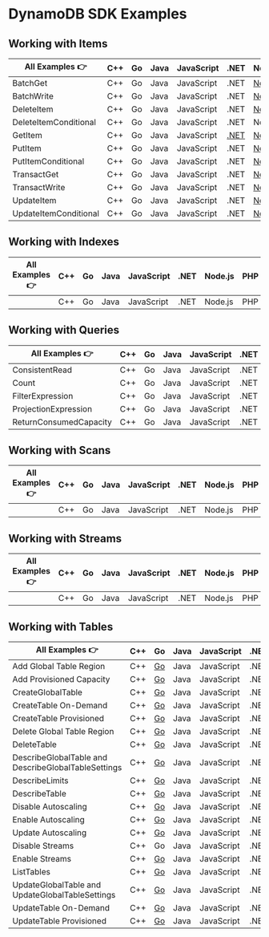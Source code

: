 # DynamoDB SDK Examples

## Working with Items

| All Examples 👉       | C++ | Go  | Java | JavaScript | .NET                                         | Node.js                                                          | PHP | Python                                                         | Ruby |
| --------------------- | --- | --- | ---- | ---------- | -------------------------------------------- | ---------------------------------------------------------------- | --- | -------------------------------------------------------------- | ---- |
| BatchGet              | C++ | Go  | Java | JavaScript | .NET                                         | [Node.js](./node.js/WorkingWithItems/batch-get.js)               | PHP | [Python](./python/WorkingWithItems/batch_get.py)               | Ruby |
| BatchWrite            | C++ | Go  | Java | JavaScript | .NET                                         | [Node.js](./node.js/WorkingWithItems/batch-write.js)             | PHP | [Python](./python/WorkingWithItems/batch_write.py)             | Ruby |
| DeleteItem            | C++ | Go  | Java | JavaScript | .NET                                         | [Node.js](./node.js/WorkingWithItems/delete-item.js)             | PHP | Python                                                         | Ruby |
| DeleteItemConditional | C++ | Go  | Java | JavaScript | .NET                                         | Node.js                                                          | PHP | Python                                                         | Ruby |
| GetItem               | C++ | Go  | Java | JavaScript | [.NET](./dotnet/WorkingWithItems/GetItem.cs) | [Node.js](./node.js/WorkingWithItems/get-item.js)                | PHP | [Python](./python/WorkingWithItems/get_item.py)                | Ruby |
| PutItem               | C++ | Go  | Java | JavaScript | .NET                                         | [Node.js](./node.js/WorkingWithItems/put-item.js)                | PHP | [Python](./python/WorkingWithItems/put_item.py)                | Ruby |
| PutItemConditional    | C++ | Go  | Java | JavaScript | .NET                                         | [Node.js](./node.js/WorkingWithItems/put-item-conditional.js)    | PHP | [Python](./python/WorkingWithItems/put_item_conditional.py)    | Ruby |
| TransactGet           | C++ | Go  | Java | JavaScript | .NET                                         | [Node.js](./node.js/WorkingWithItems/transact-get.js)            | PHP | Python                                                         | Ruby |
| TransactWrite         | C++ | Go  | Java | JavaScript | .NET                                         | [Node.js](./node.js/WorkingWithItems/transact-write.js)          | PHP | [Python](./python/WorkingWithItems/transact_write.py)          | Ruby |
| UpdateItem            | C++ | Go  | Java | JavaScript | .NET                                         | [Node.js](./node.js/WorkingWithItems/update-item.js)             | PHP | [Python](./python/WorkingWithItems/updating_item.py)           | Ruby |
| UpdateItemConditional | C++ | Go  | Java | JavaScript | .NET                                         | [Node.js](./node.js/WorkingWithItems/update-item-conditional.js) | PHP | [Python](./python/WorkingWithItems/update_item_conditional.py) | Ruby |

## Working with Indexes

| All Examples 👉 | C++ | Go  | Java | JavaScript | .NET | Node.js | PHP | Python | Ruby |
| --------------- | --- | --- | ---- | ---------- | ---- | ------- | --- | ------ | ---- |
|                 | C++ | Go  | Java | JavaScript | .NET | Node.js | PHP | Python | Ruby |

## Working with Queries

| All Examples 👉        | C++ | Go  | Java | JavaScript | .NET | Node.js                                                                   | PHP | Python                                                                  | Ruby |
| ---------------------- | --- | --- | ---- | ---------- | ---- | ------------------------------------------------------------------------- | --- | ----------------------------------------------------------------------- | ---- |
| ConsistentRead         | C++ | Go  | Java | JavaScript | .NET | [Node.js](./node.js/WorkingWithQueries/query-consistent-read.js)          | PHP | [Python](./python/WorkingWithQueries/query-consistent-read.py)          | Ruby |
| Count                  | C++ | Go  | Java | JavaScript | .NET | [Node.js](./node.js/WorkingWithQueries/query-scan-count.js)               | PHP | [Python](./python/WorkingWithQueries/query-scan-count.py)               | Ruby |
| FilterExpression       | C++ | Go  | Java | JavaScript | .NET | [Node.js](./node.js/WorkingWithQueries/query-filter-expression.js)        | PHP | [Python](./python/WorkingWithQueries/query_filter_expression.py)        | Ruby |
| ProjectionExpression   | C++ | Go  | Java | JavaScript | .NET | [Node.js](./node.js/WorkingWithQueries/query-projection-expression.js)    | PHP | [Python](./python/WorkingWithQueries/query_projection_expression.py)    | Ruby |
| ReturnConsumedCapacity | C++ | Go  | Java | JavaScript | .NET | [Node.js](./node.js/WorkingWithQueries/query-return-consumed-capacity.js) | PHP | [Python](./python/WorkingWithQueries/query-return-consumed-capacity.py) | Ruby |

## Working with Scans

| All Examples 👉 | C++ | Go  | Java | JavaScript | .NET | Node.js | PHP | Python | Ruby |
| --------------- | --- | --- | ---- | ---------- | ---- | ------- | --- | ------ | ---- |
|                 | C++ | Go  | Java | JavaScript | .NET | Node.js | PHP | Python | Ruby |

## Working with Streams

| All Examples 👉 | C++ | Go  | Java | JavaScript | .NET | Node.js | PHP | Python | Ruby |
| --------------- | --- | --- | ---- | ---------- | ---- | ------- | --- | ------ | ---- |
|                 | C++ | Go  | Java | JavaScript | .NET | Node.js | PHP | Python | Ruby |

## Working with Tables

| All Examples 👉                                     | C++ | Go  | Java | JavaScript | .NET | Node.js                                                                                   | PHP | Python                                                              | Ruby |
| --------------------------------------------------- | --- | --- | ---- | ---------- | ---- | ----------------------------------------------------------------------------------------- | --- | ------------------------------------------------------------------- | ---- |
| Add Global Table Region                             | C++ | [Go](./golang/WorkingWithTables/addGlobalTableRegion/addGlobalTableRegion.go)  | Java | JavaScript | .NET | [Node.js](./node.js/WorkingWithTables/add-global-table-region.js)                         | PHP | [Python](./python/WorkingWithTables/add_global_table_region.py)     | Ruby |
| Add Provisioned Capacity                            | C++ | [Go](./golang/WorkingWithTables/addProvisionedCapacity/addProvisionedCapacity.go)  | Java | JavaScript | .NET | [Node.js](./node.js/WorkingWithTables/add_provisioned_capacity.js)                        | PHP | [Python](./python/WorkingWithTables/add_provisioned_capacity.py)    | Ruby |
| CreateGlobalTable                                   | C++ | [Go](./golang/WorkingWithTables/createGlobalTable/createGlobalTable.go)  | Java | JavaScript | .NET | [Node.js](./node.js/WorkingWithTables/create-global-table.js)                             | PHP | Python                                                              | Ruby |
| CreateTable On-Demand                               | C++ | [Go](./golang/WorkingWithTables/createTableOnDemand/createTableOnDemand.go)  | Java | JavaScript | .NET | [Node.js](./node.js/WorkingWithTables/create_table_on_demand.js)                          | PHP | [Python](./python/WorkingWithTables/create_table_on-demand.py)      | Ruby |
| CreateTable Provisioned                             | C++ | [Go](./golang/WorkingWithTables/createTableProvisioned/createTableProvisioned.go)  | Java | JavaScript | .NET | [Node.js](./node.js/WorkingWithTables/create_table_provisioned.js)                        | PHP | [Python](./python/WorkingWithTables/create_table_provisioned.py)    | Ruby |
| Delete Global Table Region                          | C++ | [Go](./golang/WorkingWithTables/deleteGlobalTableRegion/deleteGlobalTableRegion.go)  | Java | JavaScript | .NET | [Node.js](./node.js/WorkingWithTables/delete-global-table-region.js)                      | PHP | [Python](./python/WorkingWithTables/delete_global_table_region.py)  | Ruby |
| DeleteTable                                         | C++ | [Go](./golang/WorkingWithTables/deleteTable/deleteTable.go)  | Java | JavaScript | .NET | [Node.js](./node.js/WorkingWithTables/delete_table.js)                                    | PHP | [Python](./python/WorkingWithTables/delete_table.py)                | Ruby |
| DescribeGlobalTable and DescribeGlobalTableSettings | C++ | [Go](./golang/WorkingWithTables/describeGlobalTable/describeGlobalTable.go)  | Java | JavaScript | .NET | [Node.js](./node.js/WorkingWithTables/describe-global-table-and-global-table-settings.js) | PHP | Python                                                              | Ruby |
| DescribeLimits                                      | C++ | [Go](./golang/WorkingWithTables/describeLimits/describeLimits.go)  | Java | JavaScript | .NET | [Node.js](./node.js/WorkingWithTables/describe_limits.js)                                 | PHP | [Python](./python/WorkingWithTables/describe_limits.py)             | Ruby |
| DescribeTable                                       | C++ | [Go](./golang/WorkingWithTables/describeTable/describeTable.go)  | Java | JavaScript | .NET | [Node.js](./node.js/WorkingWithTables/describe_table.js)                                  | PHP | [Python](./python/WorkingWithTables/describe_table.py)              | Ruby |
| Disable Autoscaling                                 | C++ | [Go](./golang/WorkingWithTables/disableAutoscaling/disableAutoscaling.go)  | Java | JavaScript | .NET | [Node.js](./node.js/WorkingWithTables/disable_auto_scaling.js)                            | PHP | [Python](./python/WorkingWithTables/disable_auto-scaling.py)        | Ruby |
| Enable Autoscaling                                  | C++ | [Go](./golang/WorkingWithTables/enableAutoscaling/enableAutoscaling.go)  | Java | JavaScript | .NET | [Node.js](./node.js/WorkingWithTables/enable_auto_scaling.js)                             | PHP | [Python](./python/WorkingWithTables/enable_auto-scaling.py)         | Ruby |
| Update Autoscaling                                  | C++ | [Go](./golang/WorkingWithTables/updateAutoscaling/updateAutoscaling.go)  | Java | JavaScript | .NET | [Node.js](./node.js/WorkingWithTables/update_auto_scaling.js)                             | PHP | Python                                                              | Ruby |
| Disable Streams                                     | C++ | Go | Java | JavaScript | .NET | Node.js                                                                                   | PHP | Python                                                              | Ruby |
| Enable Streams                                      | C++ | [Go](./golang/WorkingWithTables/enableStreams/enableStreams.go)  | Java | JavaScript | .NET | [Node.js](./node.js/WorkingWithTables/enable_streams.js)                                  | PHP | [Python](./python/WorkingWithTables/enable_streams.py)              | Ruby |
| ListTables                                          | C++ | [Go](./golang/WorkingWithTables/listTables/listTables.go)  | Java | JavaScript | .NET | [Node.js](./node.js/WorkingWithTables/list_tables.js)                                     | PHP | [Python](./python/WorkingWithTables/list_tables.py)                 | Ruby |
| UpdateGlobalTable and UpdateGlobalTableSettings     | C++ | [Go](./golang/WorkingWithTables/updateGlobalTable/updateGlobalTable.go)  | Java | JavaScript | .NET | [Node.js](./node.js/WorkingWithTables/update-global-table-and-global-table-settings.js)   | PHP | Python                                                              | Ruby |
| UpdateTable On-Demand                               | C++ | [Go](./golang/WorkingWithTables/changeTableToOnDemand/changeTableToOnDemand.go)  | Java | JavaScript | .NET | [Node.js](./node.js/WorkingWithTables/table_change_to_on_demand.js)                       | PHP | [Python](./python/WorkingWithTables/table_change_to_on-demand.py)   | Ruby |
| UpdateTable Provisioned                             | C++ | [Go](./golang/WorkingWithTables/changeTableToProvisioned/changeTableToProvisioned.go)  | Java | JavaScript | .NET | [Node.js](./node.js/WorkingWithTables/table_change_to_provisioned.js)                     | PHP | [Python](./python/WorkingWithTables/table_change_to_provisioned.py) | Ruby |

